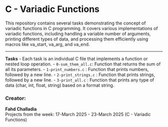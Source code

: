 # C - Variadic Functions

This repository contains several tasks demonstrating the concept of variadic functions in C programming. It covers various implementations of variadic functions, including handling a variable number of arguments, printing different types of data, and processing them efficiently using macros like va_start, va_arg, and va_end.


---

**Tasks** - Each task is an individual C file that implements a function or nested loop operation.
    - `0-sum_them_all.c`: 
      Function that returns the sum of all its parameters.
    - `1-print_numbers.c` : 
      Function that prints numbers, followed by a new line.
    - `2-print_strings.c` : 
      Function that prints strings, followed by a new line.
    - `3-print_all.c` : 
      Function that prints any type of data (char, int, float, string) based on a format string.

### Creator:

**Fahd Challadia**  
Projects from the week: 17-March 2025 - 23-March 2025 (C - Variadic Functions)